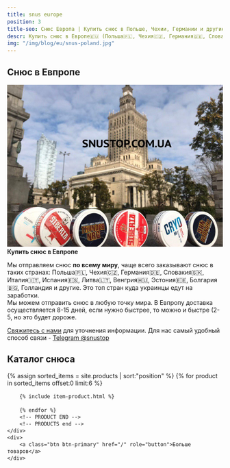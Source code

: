 ```yaml
---
title: snus europe
position: 3
title-seo: Снюс Европа | Купить снюс в Польше, Чехии, Германии и другие
descr: Купить снюс в Европе🇪🇺 (Польша🇵🇱, Чехия🇨🇿, Германия🇩🇪, Словакия🇸🇰, Италия🇮🇹, Испания🇪🇸, Литва🇱🇹, Венгрия🇭🇺, Эстония🇪🇪, Болгария🇧🇬, Голландия и другие).
img: "/img/blog/eu/snus-poland.jpg"
---
```


<section class="mb-4">
	<h1>Снюс в Евпропе</h1>
	<div class="row">
		<div class="col-md-7">
			<img class="img-fluid" src="/img/blog/eu/snus-poland.jpg" alt="Snus Poland (Snus Warsaw)">
		</div>
		<div class="col-md-5">
			<strong>Купить снюс в Евпропе</strong>
			<p>Мы отправляем снюс <b>по всему миру</b>, чаще всего заказывают снюс в таких странах: Польша🇵🇱, Чехия🇨🇿, Германия🇩🇪, Словакия🇸🇰, Италия🇮🇹, Испания🇪🇸, Литва🇱🇹, Венгрия🇭🇺, Эстония🇪🇪, Болгария🇧🇬, Голландия и другие. Это топ стран куда украинцы едут на заработки.<br>
			Мы можем отправить снюс в любую точку мира. В Евпропу доставка осуществляется 8-15 дней, если нужно быстрее, то можно и быстре (2-5, но это будет дороже.</p>
			<p><a href="#contactModal" data-toggle="modal" data-target="#contactModal">Свяжитесь с нами</a> для уточнения информации. Для нас самый удобный способ связи - <a href="//t.me/snustop" target="_blank" title="Telegram"><i class="icon-telegram"></i>Telegram @snustop</a></p>
		</div>
	</div>
</section>

<section class="mb-4">
	<h2>Каталог снюса</h2>
	<div class="row catalog">
		<!-- PRODUCTS start -->
		<!-- PRODUCT START -->
		{% assign sorted_items = site.products | sort:"position" %}
		{% for product in sorted_items offset:0 limit:6 %}
		
		{% include item-product.html %}

		{% endfor %}
		<!-- PRODUCT END -->
		<!-- PRODUCTS end -->
	</div>
	<div>
		<a class="btn btn-primary" href="/" role="button">Больше товаров</a>
	</div>
</section>

